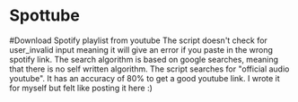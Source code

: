 # Spottube
#Download Spotify playlist from youtube
The script doesn't check for user_invalid input meaning it will give an error if you paste in the wrong spotify link.
The search algorithm is based on google searches, meaning that there is no self written algorithm. 
The script searches for "official audio youtube". It has an accuracy of 80% to get a good youtube link.
I wrote it for myself but felt like posting it here :) 
